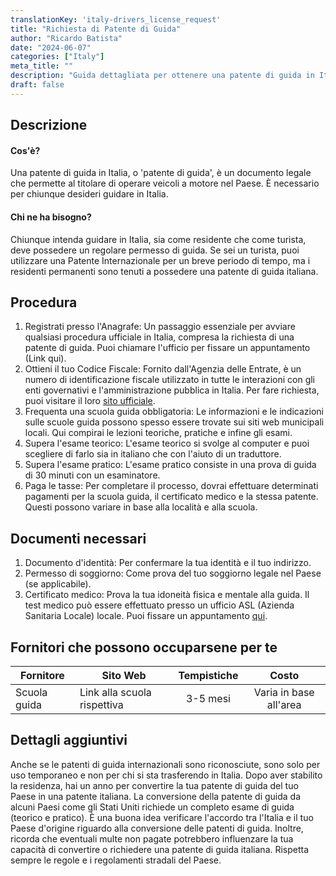 ```yaml
---
translationKey: 'italy-drivers_license_request'
title: "Richiesta di Patente di Guida"
author: "Ricardo Batista"
date: "2024-06-07"
categories: ["Italy"]
meta_title: ""
description: "Guida dettagliata per ottenere una patente di guida in Italia"
draft: false
---
```


## Descrizione
#### Cos'è?
Una patente di guida in Italia, o 'patente di guida', è un documento legale che permette al titolare di operare veicoli a motore nel Paese. È necessario per chiunque desideri guidare in Italia.
#### Chi ne ha bisogno?
Chiunque intenda guidare in Italia, sia come residente che come turista, deve possedere un regolare permesso di guida. Se sei un turista, puoi utilizzare una Patente Internazionale per un breve periodo di tempo, ma i residenti permanenti sono tenuti a possedere una patente di guida italiana.

## Procedura
1. Registrati presso l'Anagrafe: Un passaggio essenziale per avviare qualsiasi procedura ufficiale in Italia, compresa la richiesta di una patente di guida. Puoi chiamare l'ufficio per fissare un appuntamento (Link qui).
2. Ottieni il tuo Codice Fiscale: Fornito dall'Agenzia delle Entrate, è un numero di identificazione fiscale utilizzato in tutte le interazioni con gli enti governativi e l'amministrazione pubblica in Italia. Per fare richiesta, puoi visitare il loro [sito ufficiale](https://www.agenziaentrate.gov.it/portale/).
3. Frequenta una scuola guida obbligatoria: Le informazioni e le indicazioni sulle scuole guida possono spesso essere trovate sui siti web municipali locali. Qui compirai le lezioni teoriche, pratiche e infine gli esami.
4. Supera l'esame teorico: L'esame teorico si svolge al computer e puoi scegliere di farlo sia in italiano che con l'aiuto di un traduttore.
5. Supera l'esame pratico: L'esame pratico consiste in una prova di guida di 30 minuti con un esaminatore.
6. Paga le tasse: Per completare il processo, dovrai effettuare determinati pagamenti per la scuola guida, il certificato medico e la stessa patente. Questi possono variare in base alla località e alla scuola.

## Documenti necessari
1. Documento d'identità: Per confermare la tua identità e il tuo indirizzo.
2. Permesso di soggiorno: Come prova del tuo soggiorno legale nel Paese (se applicabile).
3. Certificato medico: Prova la tua idoneità fisica e mentale alla guida. Il test medico può essere effettuato presso un ufficio ASL (Azienda Sanitaria Locale) locale. Puoi fissare un appuntamento [qui](http://www.salute.gov.it/portale/temi/p2_6.jsp?lingua=italiano&id=3663&area=Assistenza%20sanitaria&menu=vuoto).

## Fornitori che possono occuparsene per te

| Fornitore       |     Sito Web                 |     Tempistiche    |       Costo                        |
| --------------- | ---------------------------- |  :-------------:   | :-------------:            |
| Scuola guida   | Link alla scuola rispettiva | 3-5 mesi | Varia in base all'area  |

## Dettagli aggiuntivi
Anche se le patenti di guida internazionali sono riconosciute, sono solo per uso temporaneo e non per chi si sta trasferendo in Italia. Dopo aver stabilito la residenza, hai un anno per convertire la tua patente di guida del tuo Paese in una patente italiana. La conversione della patente di guida da alcuni Paesi come gli Stati Uniti richiede un completo esame di guida (teorico e pratico). È una buona idea verificare l'accordo tra l'Italia e il tuo Paese d'origine riguardo alla conversione delle patenti di guida. Inoltre, ricorda che eventuali multe non pagate potrebbero influenzare la tua capacità di convertire o richiedere una patente di guida italiana. Rispetta sempre le regole e i regolamenti stradali del Paese.